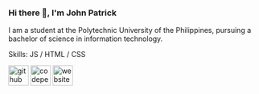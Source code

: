 ### Hi there 👋, I'm John Patrick
I am a student at the Polytechnic University of the Philippines, pursuing a bachelor of science in information technology.

Skills: JS / HTML / CSS



[<img src='https://cdn.jsdelivr.net/npm/simple-icons@3.0.1/icons/github.svg' alt='github' height='40'>](https://github.com/standwall5)  [<img src='https://cdn.jsdelivr.net/npm/simple-icons@3.0.1/icons/codepen.svg' alt='codepen' height='40'>](https://codepen.io/standwall5)  [<img src='https://cdn.jsdelivr.net/npm/simple-icons@3.0.1/icons/icloud.svg' alt='website' height='40'>](https://johnpatricksalen.me)  




<!--- ### Hi there 👋, I'm John!
I am currently a student at the Polytechnic University of the Philippines, pursuing a Bachelor of Science in Information Technology.

I'm interested in the field of programming and developing websites. I am currently focusing on exploring JavaScript and MySQL more.

Skills: JS / MySQL / HTML / CSS



[<img src='https://cdn.jsdelivr.net/npm/simple-icons@3.0.1/icons/github.svg' alt='github' height='40'>](https://github.com/standwall5)  [<img src='https://cdn.jsdelivr.net/npm/simple-icons@3.0.1/icons/codepen.svg' alt='codepen' height='40'>](https://codepen.io/standwall5)  [<img src='https://cdn.jsdelivr.net/npm/simple-icons@3.0.1/icons/stackoverflow.svg' alt='stackoverflow' height='40'>](https://stackoverflow.com/users/standwall5)  [<img src='https://cdn.jsdelivr.net/npm/simple-icons@3.0.1/icons/icloud.svg' alt='website' height='40'>](johnpatricksalen.me)  --->


<!--- <h1>👋 Hi, I’m @standwall5 </h1>
<p>👀 I’m interested in programming and drawing</p>
<p>🌱 I’m currently learning web development</p>
<p>📫 How to reach me: johnpatricksalen890@gmail.com</p>
<p>😄 Pronouns: he/him</p>
<h2>⌨️ Languages</h2>
<p>📜 HTML, CSS, JavaScript</p>
<p>☕ Java</p>
<p>🐍 Python</p> --->


<!---
standwall5/standwall5 is a ✨ special ✨ repository because its `README.md` (this file) appears on your GitHub profile.
You can click the Preview link to take a look at your changes.
--->
